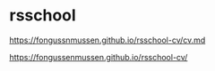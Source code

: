 # rsschool

https://fongussnmussen.github.io/rsschool-cv/cv.md

https://fongussenmussen.github.io/rsschool-cv/
